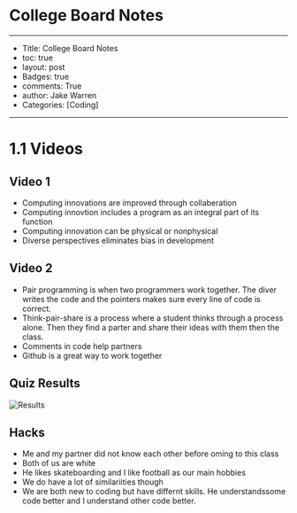 # College Board Notes

---
- Title: College Board Notes
- toc: true
- layout: post
- Badges: true
- comments: True
- author: Jake Warren
- Categories: [Coding]
---

# 1.1 Videos

## Video 1
- Computing innovations are improved through collaberation
- Computing innovtion includes a program as an integral part of its function
- Computing innovation can be physical or nonphysical
- Diverse perspectives eliminates bias in development

## Video 2
- Pair programming is when two programmers work together. The diver writes the code and the pointers makes sure every line of code is correct.
- Think-pair-share is a process where a student thinks through a process alone. Then they find a parter and share their ideas with them then the class.
- Comments in code help partners
- Github is a great way to work together


## Quiz Results
![Results]({{site.baseurl}}/images/QuizResults.jpg)

## Hacks
- Me and my partner did not know each other before oming to this class
- Both of us are white
- He likes skateboarding and I like football as our main hobbies
- We do have a lot of similariities though
- We are both new to coding but have differnt skills. He understandssome code better and I understand other code better. 
